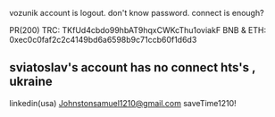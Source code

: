

 vozunik account is logout.
don't know password.
connect is enough?


PR(200)
TRC: TKfUd4cbdo99hbAT9hqxCWKcThu1oviakF
BNB & ETH: 0xec0c0faf2c2c4149bd6a6598b9c71ccb60f1d6d3

sviatoslav's account has no connect
hts's , ukraine
---------
linkedin(usa)
Johnstonsamuel1210@gmail.com
saveTime1210!